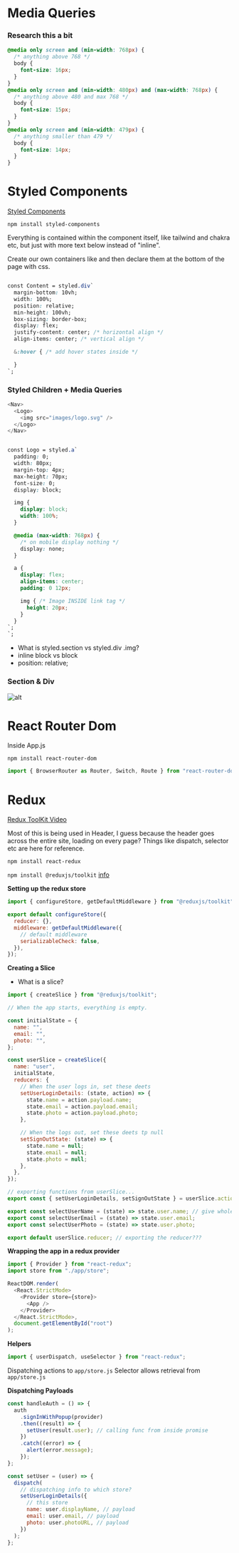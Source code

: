 # Media Queries

### Research this a bit

```css
@media only screen and (min-width: 768px) {
  /* anything above 768 */
  body {
    font-size: 16px;
  }
}
@media only screen and (min-width: 480px) and (max-width: 768px) {
  /* anything above 480 and max 768 */
  body {
    font-size: 15px;
  }
}
@media only screen and (min-width: 479px) {
  /* anything smaller than 479 */
  body {
    font-size: 14px;
  }
}
```

# Styled Components

[Styled Components](https://styled-components.com/)

`npm install styled-components`

Everything is contained within the component itself, like tailwind and chakra etc, but just with more text below instead of "inline".

Create our own containers like <Container> <Wrapper> and then declare them at the bottom of the page with css.

```css

const Content = styled.div`
  margin-bottom: 10vh;
  width: 100%;
  position: relative;
  min-height: 100vh;
  box-sizing: border-box;
  display: flex;
  justify-content: center; /* horizontal align */
  align-items: center; /* vertical align */

  &:hover { /* add hover states inside */

  }
`;

```

### Styled Children + Media Queries

```js
<Nav>
  <Logo>
    <img src="images/logo.svg" />
  </Logo>
</Nav>
```

```css

const Logo = styled.a`
  padding: 0;
  width: 80px;
  margin-top: 4px;
  max-height: 70px;
  font-size: 0;
  display: block;

  img {
    display: block;
    width: 100%;
  }

  @media (max-width: 768px) {
    /* on mobile display nothing */
    display: none;
  }

  a {
    display: flex;
    align-items: center;
    padding: 0 12px;

    img { /* Image INSIDE link tag */
      height: 20px;
    }
  }
`;
`;

```

- What is styled.section vs styled.div .img?
- inline block vs block
- position: relative;

### Section & Div

![alt](notes-images/Screenshot%202021-04-22%20at%2010.07.00.png)

# React Router Dom

Inside App.js

`npm install react-router-dom`

```js
import { BrowserRouter as Router, Switch, Route } from "react-router-dom";
```

# Redux

[Redux ToolKit Video](https://www.youtube.com/watch?v=iBUJVy8phqw&t=28s&ab_channel=TheNetNinja)

Most of this is being used in Header, I guess because the header goes across the entire site, loading on every page? Things like dispatch, selector etc are here for reference.

`npm install react-redux`

`npm install @reduxjs/toolkit` [info](https://www.npmjs.com/package/@reduxjs/toolkit)

**Setting up the redux store**

```js
import { configureStore, getDefaultMiddleware } from "@reduxjs/toolkit";

export default configureStore({
  reducer: {},
  middleware: getDefaultMiddleware({
    // default middleware
    serializableCheck: false,
  }),
});
```

**Creating a Slice**

- What is a slice?

```js
import { createSlice } from "@reduxjs/toolkit";

// When the app starts, everything is empty.

const initialState = {
  name: "",
  email: "",
  photo: "",
};

const userSlice = createSlice({
  name: "user",
  initialState,
  reducers: {
    // When the user logs in, set these deets
    setUserLoginDetails: (state, action) => {
      state.name = action.payload.name;
      state.email = action.payload.email;
      state.photo = action.payload.photo;
    },

    // When the logs out, set these deets tp null
    setSignOutState: (state) => {
      state.name = null;
      state.email = null;
      state.photo = null;
    },
  },
});

// exporting functions from userSlice...
export const { setUserLoginDetails, setSignOutState } = userSlice.actions;

export const selectUserName = (state) => state.user.name; // give whole app access?
export const selectUserEmail = (state) => state.user.email;
export const selectUserPhoto = (state) => state.user.photo;

export default userSlice.reducer; // exporting the reducer???
```

**Wrapping the app in a redux provider**

```js
import { Provider } from "react-redux";
import store from "./app/store";

ReactDOM.render(
  <React.StrictMode>
    <Provider store={store}>
      <App />
    </Provider>
  </React.StrictMode>,
  document.getElementById("root")
);
```

**Helpers**

```js
import { userDispatch, useSelector } from "react-redux";
```

Dispatching actions to `app/store.js`
Selector allows retrieval from `app/store.js`

**Dispatching Payloads**

```js
const handleAuth = () => {
  auth
    .signInWithPopup(provider)
    .then((result) => {
      setUser(result.user); // calling func from inside promise
    })
    .catch((error) => {
      alert(error.message);
    });
};

const setUser = (user) => {
  dispatch(
    // dispatching info to which store?
    setUserLoginDetails({
      // this store
      name: user.displayName, // payload
      email: user.email, // payload
      photo: user.photoURL, // payload
    })
  );
};
```
